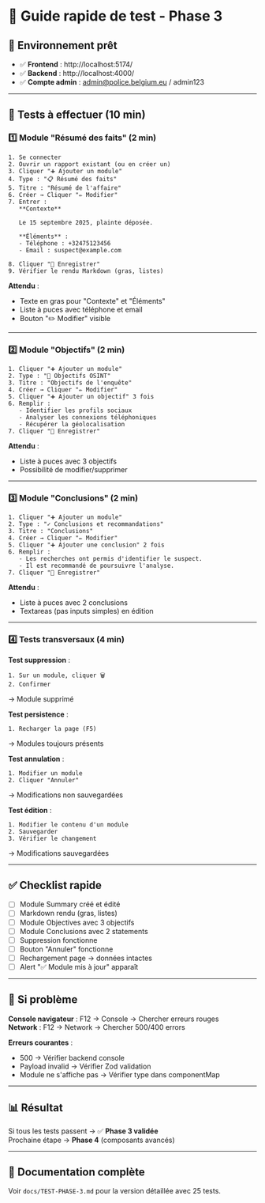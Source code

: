# 🎯 Guide rapide de test - Phase 3

## 🚀 Environnement prêt

- ✅ **Frontend** : http://localhost:5174/
- ✅ **Backend** : http://localhost:4000/
- ✅ **Compte admin** : admin@police.belgium.eu / admin123

---

## 📝 Tests à effectuer (10 min)

### 1️⃣ Module "Résumé des faits" (2 min)

```
1. Se connecter
2. Ouvrir un rapport existant (ou en créer un)
3. Cliquer "➕ Ajouter un module"
4. Type : "📋 Résumé des faits"
5. Titre : "Résumé de l'affaire"
6. Créer → Cliquer "✏️ Modifier"
7. Entrer :
   **Contexte**
   
   Le 15 septembre 2025, plainte déposée.
   
   **Éléments** :
   - Téléphone : +32475123456
   - Email : suspect@example.com
   
8. Cliquer "💾 Enregistrer"
9. Vérifier le rendu Markdown (gras, listes)
```

**Attendu** : 
- Texte en gras pour "Contexte" et "Éléments"
- Liste à puces avec téléphone et email
- Bouton "✏️ Modifier" visible

---

### 2️⃣ Module "Objectifs" (2 min)

```
1. Cliquer "➕ Ajouter un module"
2. Type : "🎯 Objectifs OSINT"
3. Titre : "Objectifs de l'enquête"
4. Créer → Cliquer "✏️ Modifier"
5. Cliquer "➕ Ajouter un objectif" 3 fois
6. Remplir :
   - Identifier les profils sociaux
   - Analyser les connexions téléphoniques
   - Récupérer la géolocalisation
7. Cliquer "💾 Enregistrer"
```

**Attendu** :
- Liste à puces avec 3 objectifs
- Possibilité de modifier/supprimer

---

### 3️⃣ Module "Conclusions" (2 min)

```
1. Cliquer "➕ Ajouter un module"
2. Type : "✓ Conclusions et recommandations"
3. Titre : "Conclusions"
4. Créer → Cliquer "✏️ Modifier"
5. Cliquer "➕ Ajouter une conclusion" 2 fois
6. Remplir :
   - Les recherches ont permis d'identifier le suspect.
   - Il est recommandé de poursuivre l'analyse.
7. Cliquer "💾 Enregistrer"
```

**Attendu** :
- Liste à puces avec 2 conclusions
- Textareas (pas inputs simples) en édition

---

### 4️⃣ Tests transversaux (4 min)

**Test suppression** :
```
1. Sur un module, cliquer 🗑️
2. Confirmer
```
→ Module supprimé

**Test persistence** :
```
1. Recharger la page (F5)
```
→ Modules toujours présents

**Test annulation** :
```
1. Modifier un module
2. Cliquer "Annuler"
```
→ Modifications non sauvegardées

**Test édition** :
```
1. Modifier le contenu d'un module
2. Sauvegarder
3. Vérifier le changement
```
→ Modifications sauvegardées

---

## ✅ Checklist rapide

- [ ] Module Summary créé et édité
- [ ] Markdown rendu (gras, listes)
- [ ] Module Objectives avec 3 objectifs
- [ ] Module Conclusions avec 2 statements
- [ ] Suppression fonctionne
- [ ] Bouton "Annuler" fonctionne
- [ ] Rechargement page → données intactes
- [ ] Alert "✅ Module mis à jour" apparaît

---

## 🐛 Si problème

**Console navigateur** : F12 → Console → Chercher erreurs rouges  
**Network** : F12 → Network → Chercher 500/400 errors  

**Erreurs courantes** :
- 500 → Vérifier backend console
- Payload invalid → Vérifier Zod validation
- Module ne s'affiche pas → Vérifier type dans componentMap

---

## 📊 Résultat

Si tous les tests passent → ✅ **Phase 3 validée**  
Prochaine étape → **Phase 4** (composants avancés)

---

## 📄 Documentation complète

Voir `docs/TEST-PHASE-3.md` pour la version détaillée avec 25 tests.
